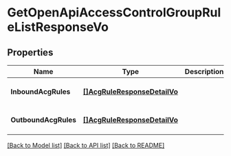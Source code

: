 # GetOpenApiAccessControlGroupRuleListResponseVo

## Properties
Name | Type | Description | Notes
------------ | ------------- | ------------- | -------------
**InboundAcgRules** | [**[]AcgRuleResponseDetailVo**](AcgRuleResponseDetailVo.md) |  | [optional] [default to null]
**OutboundAcgRules** | [**[]AcgRuleResponseDetailVo**](AcgRuleResponseDetailVo.md) |  | [optional] [default to null]

[[Back to Model list]](../README.md#documentation-for-models) [[Back to API list]](../README.md#documentation-for-api-endpoints) [[Back to README]](../README.md)


